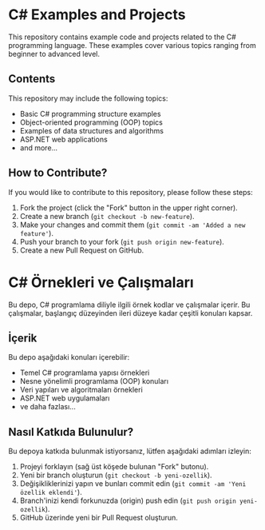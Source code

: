 # C# Examples and Projects

This repository contains example code and projects related to the C# programming language. These examples cover various topics ranging from beginner to advanced level.

## Contents

This repository may include the following topics:

- Basic C# programming structure examples
- Object-oriented programming (OOP) topics
- Examples of data structures and algorithms
- ASP.NET web applications
- and more...

## How to Contribute?

If you would like to contribute to this repository, please follow these steps:

1. Fork the project (click the "Fork" button in the upper right corner).
2. Create a new branch (`git checkout -b new-feature`).
3. Make your changes and commit them (`git commit -am 'Added a new feature'`).
4. Push your branch to your fork (`git push origin new-feature`).
5. Create a new Pull Request on GitHub.

# C# Örnekleri ve Çalışmaları

Bu depo, C# programlama diliyle ilgili örnek kodlar ve çalışmalar içerir. Bu çalışmalar, başlangıç düzeyinden ileri düzeye kadar çeşitli konuları kapsar.

## İçerik

Bu depo aşağıdaki konuları içerebilir:

- Temel C# programlama yapısı örnekleri
- Nesne yönelimli programlama (OOP) konuları
- Veri yapıları ve algoritmaları örnekleri
- ASP.NET web uygulamaları
- ve daha fazlası...

## Nasıl Katkıda Bulunulur?

Bu depoya katkıda bulunmak istiyorsanız, lütfen aşağıdaki adımları izleyin:

1. Projeyi forklayın (sağ üst köşede bulunan "Fork" butonu).
2. Yeni bir branch oluşturun (`git checkout -b yeni-ozellik`).
3. Değişikliklerinizi yapın ve bunları commit edin (`git commit -am 'Yeni özellik eklendi'`).
4. Branch'inizi kendi forkunuzda (origin) push edin (`git push origin yeni-ozellik`).
5. GitHub üzerinde yeni bir Pull Request oluşturun.
